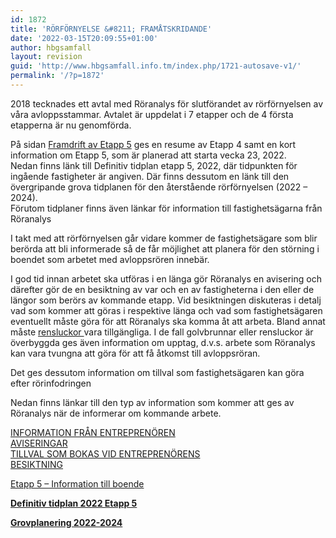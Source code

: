 ```yaml
---
id: 1872
title: 'RÖRFÖRNYELSE &#8211; FRAMÅTSKRIDANDE'
date: '2022-03-15T20:09:55+01:00'
author: hbgsamfall
layout: revision
guid: 'http://www.hbgsamfall.info.tm/index.php/1721-autosave-v1/'
permalink: '/?p=1872'
---
```


2018 tecknades ett avtal med Röranalys för slutförandet av rörförnyelsen av våra avloppsstammar. Avtalet är uppdelat i 7 etapper och de 4 första etapperna är nu genomförda.

På sidan [Framdrift av Etapp 5](http://www.hbgsamfall.win/index.php/2019-ars-rorfornyelsen-av-aterstaende-fastigheter/) ges en resume av Etapp 4 samt en kort information om Etapp 5, som är planerad att starta vecka 23, 2022.  
Nedan finns länk till Definitiv tidplan etapp 5, 2022, där tidpunkten för ingående fastigheter är angiven. Där finns dessutom en länk till den övergripande grova tidplanen för den återstående rörförnyelsen (2022 – 2024).  
Förutom tidplaner finns även länkar för information till fastighetsägarna från Röranalys

I takt med att rörförnyelsen går vidare kommer de fastighetsägare som blir berörda att bli informerade så de får möjlighet att planera för den störning i boendet som arbetet med avloppsrören innebär.

I god tid innan arbetet ska utföras i en länga gör Röranalys en avisering och därefter gör de en besiktning av var och en av fastigheterna i den eller de längor som berörs av kommande etapp. Vid besiktningen diskuteras i detalj vad som kommer att göras i respektive länga och vad som fastighetsägaren eventuellt måste göra för att Röranalys ska komma åt att arbeta. Bland annat måste [rensluckor ](http://www.hbgsamfall.win/index.php/information-2/krav-pa-tillganglighet/)vara tillgängliga. I de fall golvbrunnar eller rensluckor är överbyggda ges även information om upptag, d.v.s. arbete som Röranalys kan vara tvungna att göra för att få åtkomst till avloppsröran.

Det ges dessutom information om tillval som fastighetsägaren kan göra efter rörinfodringen

Nedan finns länkar till den typ av information som kommer att ges av Röranalys när de informerar om kommande arbete.

[INFORMATION FRÅN ENTREPRENÖREN](http://www.hbgsamfall.win/wp-content/uploads/2018/06/stamrenoveringhässelbygårds-samfällighetsförening-folder.pdf)  
[AVISERINGAR](http://www.hbgsamfall.win/index.php/information-2/aviseringar/)  
[TILLVAL SOM BOKAS VID ENTREPRENÖRENS  
BESIKTNING](http://www.hbgsamfall.win/wp-content/uploads/2018/06/Beställningavi.pdf)

[Etapp 5 – Information till boende](http://www.hbgsamfall.win/wp-content/uploads/2022/03/Etapp-5-Information-till-boende.pdf)

**[Definitiv tidplan 2022 Etapp 5](http://www.hbgsamfall.win/wp-content/uploads/2022/03/Definitiv-tidplan-2022-Etapp-5.pdf)**

**[Grovplanering 2022-2024](http://www.hbgsamfall.win/wp-content/uploads/2021/02/Grovplanering-2022-2024.pdf)**